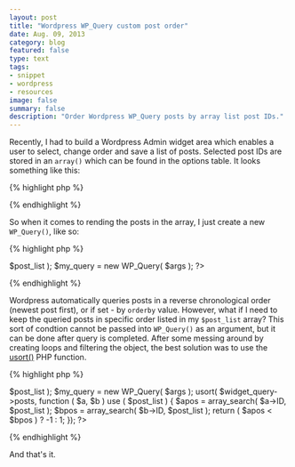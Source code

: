 ```yaml
---
layout: post
title: "Wordpress WP_Query custom post order"
date: Aug. 09, 2013
category: blog
featured: false
type: text
tags:
- snippet
- wordpress
- resources
image: false
summary: false
description: "Order Wordpress WP_Query posts by array list post IDs."
---
```

Recently, I had to build a Wordpress Admin widget area which enables a user to select, change order and save a list of posts. Selected post IDs are stored in an `array()` which can be found in the options table. It looks something like this:

{% highlight php %}
<?php
    $post_list = array( 123, 456, 321 );
?>
{% endhighlight %}

So when it comes to rending the posts in the array, I just create a new `WP_Query()`, like so:

{% highlight php %}
<?php
    $post_list = array( 123, 456, 321 );
    
    $args = array( 'post__in' => $post_list );
    
    $my_query = new WP_Query( $args );
?>
{% endhighlight %}

Wordpress automatically queries posts in a reverse chronological order (newest post first), or if set - by `orderby` value. However, what if I need to keep the queried posts in specific order listed in my `$post_list` array? This sort of condtion cannot be passed into `WP_Query()` as an argument, but it can be done after query is completed. After some messing around by creating loops and filtering the object, the best solution was to use the [usort()](http://php.net/manual/en/function.usort.php "usort - function") PHP function.

{% highlight php %}
<?php
    $post_list = array( 123, 456, 321 );

    $args = array( 'post__in' => $post_list );

    $my_query = new WP_Query( $args );

    usort( $widget_query->posts, function ( $a, $b ) use ( $post_list )
    {
        $apos   = array_search( $a->ID, $post_list );
        $bpos   = array_search( $b->ID, $post_list );

        return ( $apos < $bpos ) ? -1 : 1;
    });
?>
{% endhighlight %}

And that's it.
